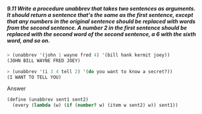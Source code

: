 ##### 9.11  Write a procedure unabbrev that takes two sentences as arguments. It should return a sentence that's the same as the first sentence, except that any numbers in the original sentence should be replaced with words from the second sentence. A number 2 in the first sentence should be replaced with the second word of the second sentence, a 6 with the sixth word, and so on.
```Scheme
> (unabbrev '(john 1 wayne fred 4) '(bill hank kermit joey))
(JOHN BILL WAYNE FRED JOEY)

> (unabbrev '(i 3 4 tell 2) '(do you want to know a secret?))
(I WANT TO TELL YOU)
```

Answer

```Scheme
(define (unabbrev sent1 sent2)
  (every (lambda (w) (if (number? w) (item w sent2) w)) sent1))
```
